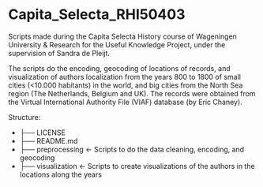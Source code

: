 # Capita_Selecta_RHI50403

Scripts made during the Capita Selecta History course of Wageningen University & Research for the Useful Knowledge Project, under the supervision of Sandra de Pleijt.

The scripts do the encoding, geocoding of locations of records, and visualization of authors localization from the years 800 to 1800 of small cities (<10.000 habitants) in the world, and big cities from the North Sea region (The Netherlands, Belgium and UK). The records were obtained from the Virtual International Authority File (VIAF) database (by Eric Chaney).

Structure:

- ├── LICENSE
- ├── README.md
- ├── preprocessing   <- Scripts to do the data cleaning, encoding, and geocoding
- ├── visualization   <- Scripts to create visualizations of the authors in the locations along the years





